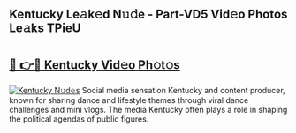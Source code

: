 ## Kentucky Le𝚊k𝚎d N𝚞𝚍e - Part-VD5 Vid𝚎o Photos Le𝚊ks TPieU

# <h2><a href="http://fbg4q1.evod.top/?m=Kentucky">🔗 👉🔴 Kentucky Vid𝚎o Ph𝚘t𝚘s</a></h2>

[![Kentucky N𝚞d𝚎s](https://i.imgur.com/8V9OHl7.gif)](http://fbg4q1.evod.top/?m=Kentucky)
Social media sensation Kentucky and content producer, known for sharing dance and lifestyle themes through viral dance challenges and mini vlogs. The media Kentucky often plays a role in shaping the political agendas of public figures. 

